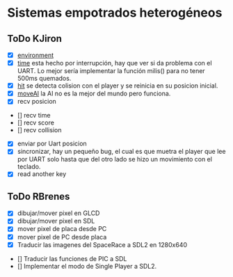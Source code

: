 # Sistemas empotrados heterogéneos

## ToDo KJiron
- [x] [environment](/asteroidsDBG.c)  
- [x] [time](/timerDBG.c) esta hecho por interrupción, hay que ver si da problema con el UART. Lo mejor sería implementar la función milis() para no tener 500ms quemados. 
- [x] [hit](/hit.h) se detecta colision con el player y se reinicia en su posicion inicial.
- [x] [moveAI](/hit.h) la AI no es la mejor del mundo pero funciona.
- [x] recv posicion
- [] recv time
- [] recv score
- [] recv collision
- [x] enviar por Uart posicion
- [x] sincronizar, hay un pequeño bug, el cual es que muetra el player que lee por UART solo hasta que del otro lado se hizo un movimiento con el teclado.
- [x] read another key

## ToDo RBrenes

- [x] dibujar/mover pixel en GLCD
- [x] dibujar/mover pixel en SDL
- [x] mover pixel de placa desde PC
- [x] mover pixel de PC desde placa
- [x] Traducir las imagenes del SpaceRace a SDL2 en 1280x640
- [] Traducir las funciones de PIC a SDL
- [] Implementar el modo de Single Player a SDL2.
